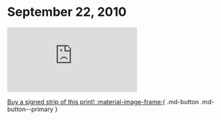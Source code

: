 # September 22, 2010

![](https://www.achewood.com/comic.php?date=09222010)

[Buy a signed strip of this print! :material-image-frame:](https://achewood-holiday-pop-up.myshopify.com/products/strip#09222010){ .md-button .md-button--primary }
